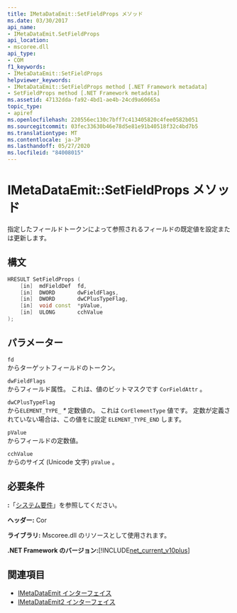 ```yaml
---
title: IMetaDataEmit::SetFieldProps メソッド
ms.date: 03/30/2017
api_name:
- IMetaDataEmit.SetFieldProps
api_location:
- mscoree.dll
api_type:
- COM
f1_keywords:
- IMetaDataEmit::SetFieldProps
helpviewer_keywords:
- IMetaDataEmit::SetFieldProps method [.NET Framework metadata]
- SetFieldProps method [.NET Framework metadata]
ms.assetid: 47132dda-fa92-4bd1-ae4b-24cd9a60665a
topic_type:
- apiref
ms.openlocfilehash: 220556ec130c7bff7c413405820c4fee0582b051
ms.sourcegitcommit: 03fec33630b46e78d5e81e91b40518f32c4bd7b5
ms.translationtype: MT
ms.contentlocale: ja-JP
ms.lasthandoff: 05/27/2020
ms.locfileid: "84008015"
---
```

# <a name="imetadataemitsetfieldprops-method"></a>IMetaDataEmit::SetFieldProps メソッド
指定したフィールドトークンによって参照されるフィールドの既定値を設定または更新します。  
  
## <a name="syntax"></a>構文  
  
```cpp  
HRESULT SetFieldProps (  
    [in]  mdFieldDef  fd,
    [in]  DWORD       dwFieldFlags,
    [in]  DWORD       dwCPlusTypeFlag,
    [in]  void const  *pValue,
    [in]  ULONG       cchValue
);  
```  
  
## <a name="parameters"></a>パラメーター  
 `fd`  
 からターゲットフィールドのトークン。  
  
 `dwFieldFlags`  
 からフィールド属性。 これは、値のビットマスクです `CorFieldAttr` 。  
  
 `dwCPlusTypeFlag`  
 から`ELEMENT_TYPE_` *\** 定数値の。 これは `CorElementType` 値です。 定数が定義されていない場合は、この値をに設定 `ELEMENT_TYPE_END` します。  
  
 `pValue`  
 からフィールドの定数値。  
  
 `cchValue`  
 からのサイズ (Unicode 文字) `pValue` 。  
  
## <a name="requirements"></a>必要条件  
 **:**「[システム要件](../../get-started/system-requirements.md)」を参照してください。  
  
 **ヘッダー:** Cor  
  
 **ライブラリ:** Mscoree.dll のリソースとして使用されます。  
  
 **.NET Framework のバージョン:**[!INCLUDE[net_current_v10plus](../../../../includes/net-current-v10plus-md.md)]  
  
## <a name="see-also"></a>関連項目

- [IMetaDataEmit インターフェイス](imetadataemit-interface.md)
- [IMetaDataEmit2 インターフェイス](imetadataemit2-interface.md)
